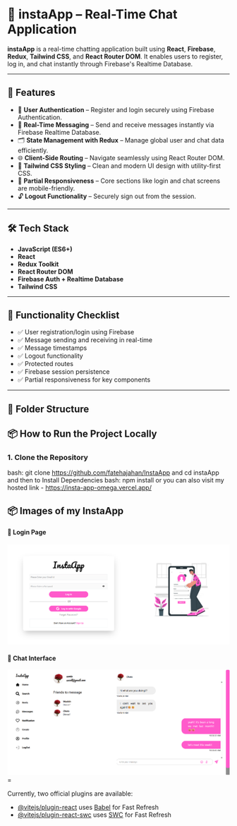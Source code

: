 # 💬 instaApp – Real-Time Chat Application

**instaApp** is a real-time chatting application built using **React**, **Firebase**, **Redux**, **Tailwind CSS**, and **React Router DOM**. It enables users to register, log in, and chat instantly through Firebase's Realtime Database.

---

## 🚀 Features

- 🔐 **User Authentication** – Register and login securely using Firebase Authentication.
- 💬 **Real-Time Messaging** – Send and receive messages instantly via Firebase Realtime Database.
- 🗂️ **State Management with Redux** – Manage global user and chat data efficiently.
- 🌐 **Client-Side Routing** – Navigate seamlessly using React Router DOM.
- 🎨 **Tailwind CSS Styling** – Clean and modern UI design with utility-first CSS.
- 📱 **Partial Responsiveness** – Core sections like login and chat screens are mobile-friendly.
- 🔓 **Logout Functionality** – Securely sign out from the session.

---

## 🛠️ Tech Stack

- **JavaScript (ES6+)**
- **React**
- **Redux Toolkit**
- **React Router DOM**
- **Firebase Auth + Realtime Database**
- **Tailwind CSS**

---

## 🧪 Functionality Checklist

- ✅ User registration/login using Firebase
- ✅ Message sending and receiving in real-time
- ✅ Message timestamps
- ✅ Logout functionality
- ✅ Protected routes
- ✅ Firebase session persistence
- ✅ Partial responsiveness for key components

---



## 📁 Folder Structure

## 📦 How to Run the Project Locally

### 1. Clone the Repository
bash:
git clone https://github.com/fatehajahan/InstaApp
and cd instaApp and then to Install Dependencies
bash: npm install
or you can also visit my hosted link - https://insta-app-omega.vercel.app/

## 📦 Images of my InstaApp
#### 🔐 Login Page
![alt text](image.png)

#### 💬 Chat Interface
![alt text](image-1.png)=

Currently, two official plugins are available:

- [@vitejs/plugin-react](https://github.com/vitejs/vite-plugin-react/blob/main/packages/plugin-react/README.md) uses [Babel](https://babeljs.io/) for Fast Refresh
- [@vitejs/plugin-react-swc](https://github.com/vitejs/vite-plugin-react-swc) uses [SWC](https://swc.rs/) for Fast Refresh
